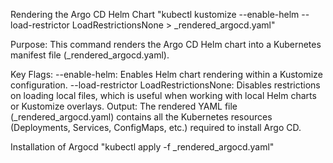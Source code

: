 Rendering the Argo CD Helm Chart
    "kubectl kustomize --enable-helm --load-restrictor LoadRestrictionsNone > _rendered_argocd.yaml"

Purpose: This command renders the Argo CD Helm chart into a Kubernetes manifest file (_rendered_argocd.yaml).

Key Flags:
--enable-helm: Enables Helm chart rendering within a Kustomize configuration.
--load-restrictor LoadRestrictionsNone: Disables restrictions on loading local files, which is useful when working with local Helm charts or Kustomize overlays.
Output: The rendered YAML file (_rendered_argocd.yaml) contains all the Kubernetes resources (Deployments, Services, ConfigMaps, etc.) required to install Argo CD.

Installation of Argocd 
    "kubectl apply -f _rendered_argocd.yaml"

